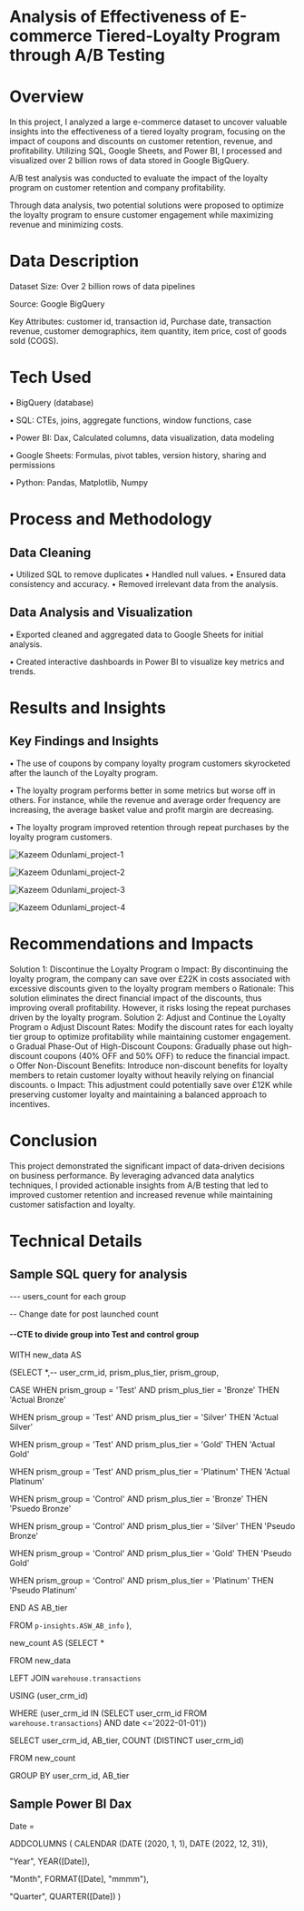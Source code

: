 # Analysis of Effectiveness of E-commerce Tiered-Loyalty Program through A/B Testing

# Overview
In this project, I analyzed a large e-commerce dataset to uncover valuable insights into the effectiveness of a tiered loyalty program, focusing on the impact of coupons and discounts on customer retention, revenue, and profitability. Utilizing SQL, Google Sheets, and Power BI, I processed and visualized over 2 billion rows of data stored in Google BigQuery.

A/B test analysis was conducted to evaluate the impact of the loyalty program on customer retention and company profitability.

Through data analysis, two potential solutions were proposed to optimize the loyalty program to ensure customer engagement while maximizing revenue and minimizing costs.


# Data Description
Dataset Size: Over 2 billion rows of data pipelines

Source: Google BigQuery

Key Attributes: customer id, transaction id, Purchase date, transaction revenue, customer demographics, item quantity, item price, cost of goods sold (COGS). 

# Tech Used

•	BigQuery (database)

•	SQL: CTEs, joins, aggregate functions, window functions, case

•	Power BI: Dax, Calculated columns, data visualization, data modeling

•	Google Sheets: Formulas, pivot tables, version history, sharing and permissions

•	Python: Pandas, Matplotlib, Numpy




# Process and Methodology
## Data Cleaning
•	Utilized SQL to remove duplicates 
•	Handled null values.
•	Ensured data consistency and accuracy.
•	Removed irrelevant data from the analysis. 


## Data Analysis and Visualization
•	Exported cleaned  and aggregated data to Google Sheets for initial analysis.

•	Created interactive dashboards in Power BI to visualize key metrics and trends.


# Results and Insights
## Key Findings and Insights
•	The use of coupons by company loyalty program customers skyrocketed after the launch of the Loyalty program. 

•	The loyalty program performs better in some metrics but worse off in others. For instance, while the revenue and average order frequency are increasing, the average basket value and profit margin are decreasing. 

•	The loyalty program improved retention through repeat purchases by the loyalty program customers. 


![Kazeem Odunlami_project-1](https://github.com/ayomide2021/Effectiveness-of-E-commerce-Tiered-Loyalty-Program-through-A-B-Testing/assets/83126882/31851c3a-ee92-4643-b0f6-4e6e53445271)

![Kazeem Odunlami_project-2](https://github.com/ayomide2021/Effectiveness-of-E-commerce-Tiered-Loyalty-Program-through-A-B-Testing/assets/83126882/4d699f5b-4eec-4bcc-9158-5f471948b3af)

![Kazeem Odunlami_project-3](https://github.com/ayomide2021/Effectiveness-of-E-commerce-Tiered-Loyalty-Program-through-A-B-Testing/assets/83126882/2904bace-26e6-4a1b-a7ed-944adb82e917)

![Kazeem Odunlami_project-4](https://github.com/ayomide2021/Effectiveness-of-E-commerce-Tiered-Loyalty-Program-through-A-B-Testing/assets/83126882/156d8ace-5634-4aa7-a98d-29860b06d752)



# Recommendations and Impacts
Solution 1: Discontinue the Loyalty Program
o	Impact: By discontinuing the loyalty program, the company can save over £22K in costs associated with excessive discounts given to the loyalty program members
o	Rationale: This solution eliminates the direct financial impact of the discounts, thus improving overall profitability. However, it risks losing the repeat purchases driven by the loyalty program.
Solution 2: Adjust and Continue the Loyalty Program
o	Adjust Discount Rates: Modify the discount rates for each loyalty tier group to optimize profitability while maintaining customer engagement.
o	Gradual Phase-Out of High-Discount Coupons: Gradually phase out high-discount coupons (40% OFF and 50% OFF) to reduce the financial impact.
o	Offer Non-Discount Benefits: Introduce non-discount benefits for loyalty members to retain customer loyalty without heavily relying on financial discounts.
o	Impact: This adjustment could potentially save over £12K while preserving customer loyalty and maintaining a balanced approach to incentives.


# Conclusion

This project demonstrated the significant impact of data-driven decisions on business performance. By leveraging advanced data analytics techniques, I provided actionable insights from A/B testing that led to improved customer retention and increased revenue while maintaining customer satisfaction and loyalty.

# Technical Details 
## Sample SQL query for analysis
--- users_count for each group

-- Change date for post launched count

#### --CTE to divide group into Test and control group

WITH new_data AS 

(SELECT  *,-- user_crm_id, prism_plus_tier, prism_group, 

CASE WHEN prism_group  = 'Test'  AND prism_plus_tier = 'Bronze' THEN 'Actual Bronze'

WHEN prism_group  = 'Test'  AND prism_plus_tier = 'Silver' THEN 'Actual Silver'

WHEN prism_group  = 'Test'  AND prism_plus_tier = 'Gold' THEN 'Actual Gold'

WHEN prism_group  = 'Test'  AND prism_plus_tier = 'Platinum' THEN 'Actual Platinum'

WHEN prism_group  = 'Control'  AND prism_plus_tier = 'Bronze' THEN 'Psuedo Bronze'

WHEN prism_group  = 'Control'  AND prism_plus_tier = 'Silver' THEN 'Pseudo Bronze'

WHEN prism_group  = 'Control'  AND prism_plus_tier = 'Gold' THEN 'Pseudo Gold'

WHEN prism_group  = 'Control'  AND prism_plus_tier = 'Platinum' THEN 'Pseudo Platinum'

END AS AB_tier

FROM `p-insights.ASW_AB_info` ),


 new_count AS (SELECT *

 FROM new_data
 
 LEFT JOIN `warehouse.transactions`

 USING (user_crm_id)
 
WHERE (user_crm_id IN (SELECT user_crm_id FROM `warehouse.transactions`) AND date <='2022-01-01'))

SELECT user_crm_id, AB_tier, COUNT (DISTINCT user_crm_id)

FROM new_count

GROUP BY user_crm_id, AB_tier

## Sample Power BI Dax
Date =

ADDCOLUMNS (
CALENDAR (DATE (2020, 1, 1), DATE (2022, 12, 31)),

"Year", YEAR([Date]),

"Month", FORMAT([Date], "mmmm"),

"Quarter", QUARTER([Date])
)
